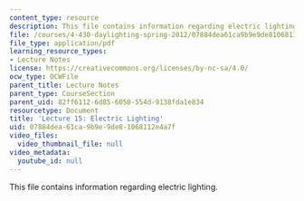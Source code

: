 ```yaml
---
content_type: resource
description: This file contains information regarding electric lighting.
file: /courses/4-430-daylighting-spring-2012/07884dea61ca9b9e9de81068112e4a7f_MIT4_430S12_lec15.pdf
file_type: application/pdf
learning_resource_types:
- Lecture Notes
license: https://creativecommons.org/licenses/by-nc-sa/4.0/
ocw_type: OCWFile
parent_title: Lecture Notes
parent_type: CourseSection
parent_uid: 82ff6112-6d85-6050-554d-9138fda1e834
resourcetype: Document
title: 'Lecture 15: Electric Lighting'
uid: 07884dea-61ca-9b9e-9de8-1068112e4a7f
video_files:
  video_thumbnail_file: null
video_metadata:
  youtube_id: null
---
```

This file contains information regarding electric lighting.